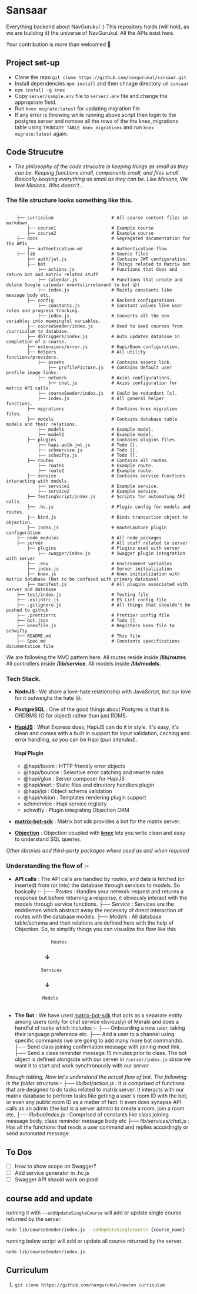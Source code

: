 # Sansaar

Everything backend about NavGurukul :)
This repository holds (will hold, as we are building it) the universe of NavGurukul.
All the APIs exist here.

Your contribution is more than welcomed 🤩
## Project set-up
- Clone the repo `git clone https://github.com/navgurukul/sansaar.git`
- Install dependencies `npm install` and then chnage directory `cd sansaar`
- `npm install -g knex`
- Copy `server/sample.env` file to `server/.env` file and change the appropriate field.
- Run `knex migrate:latest` for updating migration file.
- If any error is throwing while running above script then login to the postgres server and remove all the rows of the the knex_migrations table using `TRUNCATE TABLE knex_migrations` and run `knex migrate:latest` again.
## Code Strucutre
- *The philosophy of the code strucutre is keeping things as small as they can be. Keeping functions small, components small, and files small. Basically keeping everything as small as they can be. Like Minions, We love Minions. Who doesn't .*

### The file structure looks something like this.
```

    ├── curriculum                      # All course content files in markdown
        ├── course1                     # Example course
        ├── course2                     # Example course
    ├── docs                            # Segragated documentation for the APIs
        ├── authentication.md           # Authentication flow
    ├── lib                             # Source files
        ├── auth/jwt.js                 # Contains JWT configuration.
        ├── bot                         # Things related to Matrix bot
            ├── actions.js              # Functions that does and return bot and matrix related stuff
            ├── calendar.js             # Functions that create and delete Google calendar events(irrelevant to bot 😜)
            ├── index.js                # Mainly constants like message body etc.
        ├── config                      # Backend configurations.
            ├── constants.js            # Constant values like user roles and progress tracking. 
            ├── index.js                # Converts all the env variables into meaningful variables.
        ├── courseSeeder/index.js       # Used to seed courses from /curriculum to database.
        ├── dbTriggers/index.js         # Auto updates database in completion of a course. 
        ├── extensions/error.js         # Hapi/Boom configuration.
        ├── helpers                     # All utility functions/providers.
            ├── assets                  # Contains assets link.
                ├── profilePicture.js   # Contains default user profile image links.
            ├── network                 # Axios configurations.
                ├── chat.js             # Axios configuration for matrix API calls.
            ├── courseSeeder/index.js   # Could be redundant [x].
            ├── index.js                # All general helper functions.
        ├── migrations                  # Contains knex migration files.
        ├── models                      # Contains database table models and their relations.
            ├── model1                  # Example model.
            ├── model2                  # Example model.
        ├── plugins                     # Contains plugins files.
            ├── hapi-auth-jwt.js        # Todo [].
            ├── schmervice.js           # Todo [].
            ├── schwifty.js             # Todo [].
        ├── routes                      # Contains all routes.
            ├── route1                  # Example route.
            ├── route2                  # Example route.
        ├── service                     # Contains service functions interacting with models.
            ├── service1                # Example service.
            ├── service2                # Example service.
        ├── testingScript/index.js      # Scripts for automating API calls.
        ├── .hc.js                      # Plugin config for models and routes.
        ├── bind.js                     # Binds transaction object to objection.
        ├── index.js                    # HauteCouture plugin configuration
    ├── node_modules                    # All node packages
    ├── server                          # All stuff related to server
        ├── plugins                     # Plugins used with server
            ├── swagger/index.js        # Swagger plugin integration with server
        ├── .env                        # Environment variables
        ├── index.js                    # Server initialization
        ├── knex.js                     # Knex initialization with matrix database (Not to be confused with primary database)
        ├── manifest.js                 # All plugins associated with server and database
    ├── test/index.js                   # Testing file
    ├── .eslintrc.js                    # ES Lint config file
    ├── .gitignore.js                   # All things that shouldn't be pushed to github
    ├── .prettierrc                     # Prettier config file
    ├── bot.json                        # Todo []
    ├── knexfile.js                     # Registers knex file to schwifty
    ├── README.md                       # This file
    ├── Spec.md                         # Constants specifications documentation file
  ```

We are following the MVC pattern here. 
All routes reside inside **/lib/routes**. 
All controllers inside **/lib/service**.
All models inside **/lib/models**.
### Tech Stack.
- **NodeJS** : We share a love-hate relationship with JavaScript, but our love for it outweighs the hate 😛. 
- **PostgreSQL** : One of the good things about Postgres is that it is ORDBMS (O for object) rather than just RDMS.
- [**HapiJS**](https://hapi.dev/) : What Express does, HapiJS can do it in style. It's easy, it's clean and comes with a built in support for input validation, caching and error handling, so you can be Hapi (*pun intended*).
    #### Hapi Plugin
    - @hapi/boom : HTTP friendly error objects
    - @hapi/bounce : Selective error catching and rewrite rules
    - @hapi/glue : Server composer for HapiJS
    - @hapi/inert : Static files and directory handlers plugin
    - @hapi/joi : Object schema validation
    - @hapi/vision : Templates rendering plugin support
    - schmervice : Hapi service registry
    - schwifty : Plugin integrating Objection ORM

- [**matrix-bot-sdk**](https://github.com/turt2live/matrix-bot-sdk) : Matrix bot sdk provides a bot for the matrix server.
- [**Objection**](https://vincit.github.io/objection.js/) : Objection coupled with [**knex**](http://knexjs.org/) lets you write clean and easy to understand SQL queries.

*Other libraries and third-party packages where used as and when required*

### Understanding the flow of :-
 - **API calls** : The API calls are handled by routes, and data is fetched (or inserted) from (or into) the database through services to models. So basically :- 
    ├── *Routes* : Handles your network request and returns a response but before returning a response, it obviously interact with the models through service functions.
    ├── *Service* : Services are the middlemen which abstract away the necessity of direct interaction of routes with the database models.
    ├── *Models* : All database table/schema and their relations are defined here with the help of Objection.
    So, to simplify things you can visualize the flow like this <br/> <br/>
 &nbsp; &nbsp; &nbsp; &nbsp; &nbsp; &nbsp; &nbsp; &nbsp; &nbsp; &nbsp; &nbsp; &nbsp; &nbsp;`Routes` </br>
### &nbsp;&nbsp; &nbsp; &nbsp; &nbsp; &nbsp;&nbsp;&nbsp;&nbsp;&nbsp;&nbsp;&nbsp;&nbsp;&nbsp;&nbsp;&nbsp;&nbsp;&nbsp;&nbsp;&nbsp;&nbsp;&nbsp;&nbsp;&#8595;
&nbsp;&nbsp;&nbsp; &nbsp; &nbsp; &nbsp; &nbsp; &nbsp; &nbsp; &nbsp; &nbsp; &nbsp; &nbsp; `Services`</br>
### &nbsp;&nbsp; &nbsp; &nbsp; &nbsp; &nbsp;&nbsp;&nbsp;&nbsp;&nbsp;&nbsp;&nbsp;&nbsp;&nbsp;&nbsp;&nbsp;&nbsp;&nbsp;&nbsp;&nbsp;&nbsp;&nbsp;&nbsp;&#8595;
&nbsp; &nbsp; &nbsp; &nbsp; &nbsp; &nbsp; &nbsp; &nbsp; &nbsp; &nbsp; &nbsp; &nbsp; &nbsp;`Models`</br> </br>

 - **The Bot** : We have used [matrix-bot-sdk](https://github.com/turt2live/matrix-bot-sdk) that acts as a separate entity among users (only for chat service obviously) of Meraki and does a handful of tasks which includes :-
    ├── Onboarding a new user, taking their language preference etc.
    ├── Add a user to a channel using specific commands (we are going to add many more bot commands).
    ├── Send class joining confirmation message with joining meet link.
    ├── Send a class reminder message 15 minutes prior to class.
 The bot object is defined alongside with our server in `/server/index.js` since we want it to start and work synchronously with our server.

 *Enough talking, Now let's understand the actual flow of bot. The following is the folder structure:-*
    ├── *lib/bot/action.js* : It is comprised of functions that are designed to do tasks related to matrix server. It interacts with our matrix database to perform tasks like getting a user's room ID with the bot, or even any public room ID as a matter of fact. It even does synapse API calls as an admin (the bot is a server admin) to create a room, join a room etc.
    ├── *lib/bot/index.js* : Comprised of constants like class joining message body, class reminder message body etc
    ├── *lib/services/chat.js* : Has all the functions that reads a user command and replies accordingly or send automated message. 
    
## To Dos
- [ ] How to show scope on Swagger?
- [ ] Add service generator in .hc.js
- [ ] Swagger API should work on prod

## course add and update

running it with `--addUpdateSingleCourse` will add or update single course returned by the server.

```bash
node lib/courseSeeder/index.js --addUpdateSingleCourse {course_name}
```

running below script will add or update all course returned by the server.

```bash
node lib/courseSeeder/index.js 
```

## Curriculum
1. ```git clone https://github.com/navgurukul/newton curriculum```

